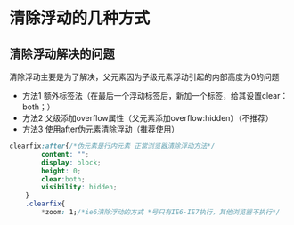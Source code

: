 # 清除浮动的几种方式

## 清除浮动解决的问题
 清除浮动主要是为了解决，父元素因为子级元素浮动引起的内部高度为0的问题

- 方法1 额外标签法（在最后一个浮动标签后，新加一个标签，给其设置clear：both；）
- 方法2 父级添加overflow属性（父元素添加overflow:hidden）（不推荐）
- 方法3 使用after伪元素清除浮动（推荐使用）

```css
clearfix:after{/*伪元素是行内元素 正常浏览器清除浮动方法*/
        content: "";
        display: block;
        height: 0;
        clear:both;
        visibility: hidden;
    }
    .clearfix{
        *zoom: 1;/*ie6清除浮动的方式 *号只有IE6-IE7执行，其他浏览器不执行*/

```
